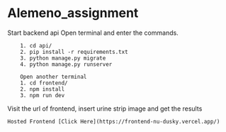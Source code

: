 # Alemeno_assignment

Start backend api
Open terminal and enter the commands.


``` 
    1. cd api/ 
    2. pip install -r requirements.txt
    3. python manage.py migrate
    4. python manage.py runserver
```

```
    Open another terminal
    1. cd frontend/
    2. npm install
    3. npm run dev

```

Visit the url of frontend, insert urine strip image and get the results


```
Hosted Frontend [Click Here](https://frontend-nu-dusky.vercel.app/)

```
